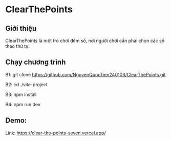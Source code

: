 # ClearThePoints

## Giới thiệu

ClearThePoints là một trò chơi đếm số, nơi người chơi cần phải chọn các số theo thứ tự.

## Chạy chương trình

B1: git clone https://github.com/NguyenQuocTien240103/ClearThePoints.git

B2: cd ./vite-project

B3: npm install

B4: npm run dev

## Demo: 
Link: https://clear-the-points-seven.vercel.app/